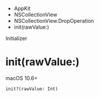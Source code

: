 

- AppKit
- NSCollectionView
- NSCollectionView.DropOperation
-  init(rawValue:) 

Initializer

# init(rawValue:)

macOS 10.6+

``` source
init?(rawValue: Int)
```

